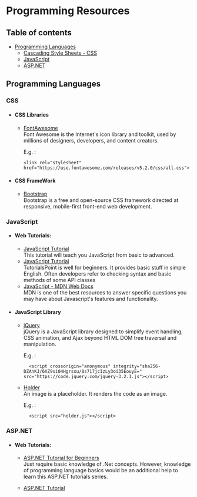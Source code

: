 # Programming Resources

## Table of contents 


- [Programming Languages](#programming-languages)
	- [Cascading Style Sheets - CSS](#CSS)
    - [JavaScript](#JavaScript)
	- [ASP.NET](#ASP.NET)













## Programming Languages

### CSS
-  #### CSS Libraries
	- [FontAwesome][FontAwesome-git]  			
	 	Font Awesome is the Internet's icon library and toolkit, used by millions of designers, developers, and content creators.

	  E.g. :

	      <link rel="stylesheet" href="https://use.fontawesome.com/releases/v5.2.0/css/all.css">

- #### CSS FrameWork
	- [Bootstrap][Bootstrap-git]  			  
		Bootstrap is a free and open-source CSS framework directed at responsive, mobile-first front-end web development.




[Bootstrap-git]: https://github.com/twbs/bootstrap
[FontAwesome-git]: https://github.com/FortAwesome/Font-Awesome

### JavaScript

- #### Web Tutorials:
	- [JavaScript Tutorial][JavaScript-w3]  
		This tutorial will teach you JavaScript from basic to advanced.
	- [JavaScript Tutorial][JavaScript-tutorialspoint]  		
		TutorialsPoint is well for beginners. It provides basic stuff in simple English. Often developers refer to checking syntax and basic methods of some API classes
	- [JavaScript - MDN Web Docs][JavaScript-mozilla]				
	  	MDN is one of the best resources to answer specific questions you may have about Javascript's features and functionality.

- #### JavaScript Library
	- [jQuery][jQueryJs]	  		  	
	  	jQuery is a JavaScript library designed to simplify event handling, CSS animation, and Ajax beyond HTML DOM tree traversal and manipulation.

	  E.g. :
	  
	    	<script crossorigin="anonymous" integrity="sha256-DZAnKJ/6XZ9si04Hgrsxu/8s717jcIzLy3oi35EouyE=" src="https://code.jquery.com/jquery-3.2.1.js"></script>
		
	- [Holder][HolderJs]  			  					
	 	An image is a placeholder. It renders the code as an image.

	  E.g. :

	  	    <script src="holder.js"></script>

[JavaScript-w3]: https://www.w3schools.com/js/
[JavaScript-tutorialspoint]: https://www.tutorialspoint.com/javascript/index.htm
[JavaScript-mozilla]: https://developer.mozilla.org/en-US/docs/Web/JavaScript?retiredLocale=tr
[HolderJs]: https://github.com/imsky/holder
[jQueryJs]: https://github.com/jquery/jquery



### ASP.NET

- #### Web Tutorials:
	- [ASP.NET Tutorial for Beginners][ASP.NET-guru99]  		
		Just require basic knowledge of .Net concepts. However, knowledge of programming language basics would be an additional help to learn this ASP.NET tutorials series.

	- [ASP.NET Tutorial][ASP.NET-w3]
			

[ASP.NET-guru99]: https://www.guru99.com/asp-net-tutorial.html
[ASP.NET-w3]: https://www.w3schools.com/asp/default.ASP